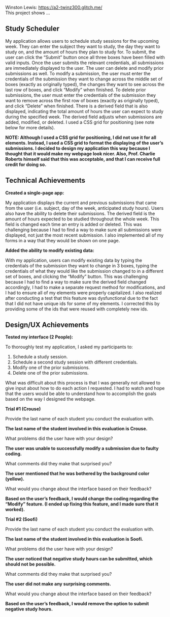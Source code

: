 Winston Lewis: https://a2-twinz300.glitch.me/ <br>
This project shows ... <br>

## Study Scheduler

My application allows users to schedule study sessions for the upcoming week. They can enter the subject they want to study, the day they want to study on, and the amount of hours they plan to study for. To submit, the user can click the “Submit” button once all three boxes have been filled with valid inputs. Once the user submits the relevant credentials, all submissions are immediately displayed to the user. The user can delete and modify prior submissions as well. To modify a submission, the user must enter the credentials of the submission they want to change across the middle set of boxes (exactly as originally typed), the changes they want to see across the last row of boxes, and click “Modify” when finished. To delete prior submissions, the user must enter the credentials of the submission they want to remove across the first row of boxes (exactly as originally typed), and click “Delete” when finished. There is a derived field that is also displayed, indicating the total amount of hours the user can expect to study during the specified week. The derived field adjusts when submissions are added, modified, or deleted. I used a CSS grid for positioning (see note below for more details).




**NOTE: Although I used a CSS grid for positioning, I did not use it for all elements. Instead, I used a CSS grid to format the displaying of the user’s submissions. I decided to design my application this way because I thought that it would make my webpage look nicer. Also, Prof. Charlie Roberts himself said that this was acceptable, and that I can receive full credit for doing so.** 

## Technical Achievements

**Created a single-page app:** 

My application displays the current and previous submissions that came from the user (i.e. subject, day of the week, anticipated study hours). Users also have the ability to delete their submissions. The derived field is the amount of hours expected to be studied throughout the whole week. This field is changed each time an entry is added or deleted. This was challenging because I had to find a way to make sure all submissions were displayed, not just the most recent submission. I also implemented all of my forms in a way that they would be shown on one page.


**Added the ability to modify existing data:**


With my application, users can modify existing data by typing the credentials of the submission they want to change in 3 boxes, typing the credentials of what they would like the submission changed to in a different set of boxes, and clicking the “Modify” button. This was challenging because I had to find a way to make sure the derived field changed accordingly, I had to make a separate request method for modifications, and I had to ensure all of my elements were properly capitalized. I also realized after conducting a test that this feature was dysfunctional due to the fact that I did not have unique ids for some of my elements. I corrected this by providing some of the ids that were reused with completely new ids.



## Design/UX Achievements

**Tested my interface (2 People):**


To thoroughly test my application, I asked my participants to: <br>
1. Schedule a study session. <br>
2. Schedule a second study session with different credentials. <br>
3. Modify one of the prior submissions. <br>
4. Delete one of the prior submissions. <br>


What was difficult about this process is that I was generally not allowed to give input about how to do each action I requested. I had to watch and hope that the users would be able to understand how to accomplish the goals based on the way I designed the webpage.

**Trial #1 (Crouse)**

Provide the last name of each student you conduct the evaluation with.

**The last name of the student involved in this evaluation is Crouse.**


What problems did the user have with your design?

**The user was unable to successfully modify a submission due to faulty coding.**


What comments did they make that surprised you?

**The user mentioned that he was bothered by the background color (yellow).**


What would you change about the interface based on their feedback?

**Based on the user’s feedback, I would change the coding regarding the “Modify” feature. (I ended up fixing this feature, and I made sure that it worked).**


**Trial #2 (Soofi)**

Provide the last name of each student you conduct the evaluation with.

**The last name of the student involved in this evaluation is Soofi.**


What problems did the user have with your design?

**The user noticed that negative study hours can be submitted, which should not be possible.**


What comments did they make that surprised you?

**The user did not make any surprising comments.**


What would you change about the interface based on their feedback?

**Based on the user’s feedback, I would remove the option to submit negative study hours.**
